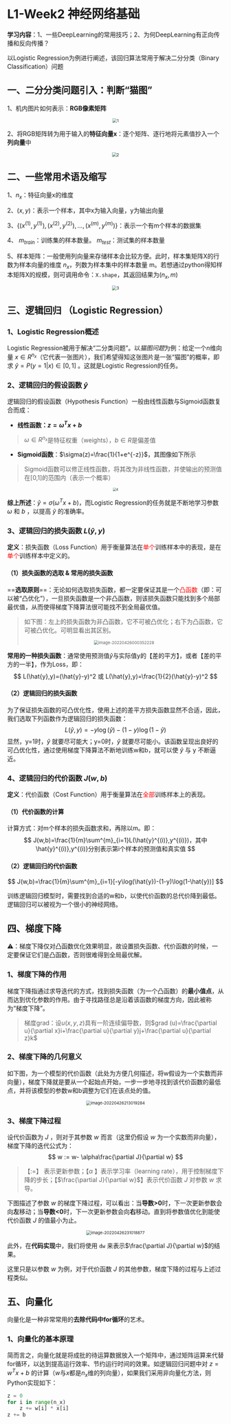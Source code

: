# L1-Week2 神经网络基础

**学习内容**：1、一些DeepLearning的常用技巧；2、为何DeepLearning有正向传播和反向传播？

以Logistic Regression为例进行阐述，该回归算法常用于解决二分分类（Binary Classification）问题

## 一、二分分类问题引入：判断“猫图”

1、机内图片如何表示：**RGB像素矩阵**

<div align="center"><img src="../../TyporaPics/1-16506374002911.png" alt="1" style="zoom:67%;" /></div>

2、将RGB矩阵转为用于输入的**特征向量x**：逐个矩阵、逐行地将元素值抄入一个**列向量**中

<div align="center"><img src="../../TyporaPics/2-16506374566582.png" alt="2" style="zoom:67%;" /></div>



## 二、一些常用术语及缩写

1、$n_x$：特征向量x的维度

2、$(x,y)$：表示一个样本，其中x为输入向量，y为输出向量

3、$\{(x^{(1)},y^{(1)}),(x^{(2)},y^{(2)}),...,(x^{(m)},y^{(m)})\}$：表示一个有m个样本的数据集

4、 $m_{train}$：训练集的样本数量。 $m_{test}$：测试集的样本数量

5、样本矩阵：一般使用列向量来存储样本会比较方便。此时，样本集矩阵X的行数为样本向量的维度 $n_x$，列数为样本集中的样本数量 m。若想通过python得知样本矩阵X的规模，则可调用命令：`X.shape`，其返回结果为$(n_x,m)$

<div align="center"><img src="../../TyporaPics/3-16506374979913.png" alt="3" style="zoom:67%;" /></div>

## 三、逻辑回归 （Logistic Regression）

### 1、Logistic Regression概述

Logistic Regression被用于解决“二分类问题”。以*猫图问题*为例：给定一个$n$维向量 $x\in R^{n_x}$（它代表一张图片），我们希望得知这张图片是一张“猫图”的概率，即求 $\hat{y}=P(y=1|x)\in [0,1]$ 。这就是Logistic Regression的任务。

### 2、逻辑回归的假设函数 $\hat{y}$

逻辑回归的假设函数（Hypothesis Function）一般由线性函数与Sigmoid函数复合而成：

- **线性函数：$z=\omega^Tx+b$**

> $\omega\in R^{n_x}$是特征权重（weights），$b\in R$是偏差值
> 
- **Sigmoid函数**：$\sigma(z)=\frac{1}{1+e^{-z}}$，其图像如下所示

> Sigmoid函数可以修正线性函数，将其改为非线性函数，并使输出的预测值在[0,1]的范围内（表示一个概率）
> 

<div align="center"><img src="../../TyporaPics/4.png" alt="4" style="zoom: 50%;" /></div>

**综上所述**：$\hat{y}=\sigma(\omega^T x+b)$，而Logistic Regression的任务就是不断地学习参数 $\omega$ 和 $b$ ，以提高 $\hat{y}$ 的准确率。

### 3、逻辑回归的损失函数 $L(\hat{y},y)$

**定义**：损失函数（Loss Function）用于衡量算法在<font color="red">单个</font>训练样本中的表现，是在<font color="red">单个</font>训练样本中定义的。

#### （1）损失函数的选取 & 常用的损失函数 

==**选取原则**==：无论如何选取损失函数，都一定要保证其是一个<font color="red">凸函数</font>（即：可以被“凸优化”），一旦损失函数是一个非凸函数，则该损失函数只能找到多个局部最优值，从而使得梯度下降算法很可能找不到全局最优值。

> 如下图：左上的损失函数为非凸函数，它不可被凸优化；右下为凸函数，它可被凸优化。可明显看出其区别。
>
> <div align="center"><img src="../../TyporaPics/image-20220426000352228.png" alt="image-20220426000352228" style="zoom:67%;" /></div>

**常用的一种损失函数**：通常使用预测值$\hat{y}$与实际值y的【差的平方】，或者【差的平方的一半】，作为Loss，即：
$$
L(\hat{y},y)=(\hat{y}-y)^2 或 L(\hat{y},y)=\frac{1}{2}(\hat{y}-y)^2
$$

#### （2）逻辑回归的损失函数

为了保证损失函数的可凸优化性，使用上述的差平方损失函数显然不合适，因此，我们选取下列函数作为逻辑回归的损失函数：
$$
L(\hat{y},y)=-y\log(\hat{y})-(1-y)\log(1-\hat{y})
$$
显然，y=1时，$\hat{y}$ 就要尽可能大；y=0时，$\hat{y}$ 就要尽可能小。该函数呈现出良好的可凸优化性，通过使用梯度下降算法不断地训练w和b，就可以使 $\hat{y}$ 与 y 不断逼近。

### 4、逻辑回归的代价函数 $J(w,b)$

**定义**：代价函数（Cost Function）用于衡量算法在<font color="red">全部</font>训练样本上的表现。

#### （1）代价函数的计算

计算方式：对m个样本的损失函数求和，再除以m。即：
$$
J(w,b)=\frac{1}{m}\sum^{m}_{i=1}L(\hat{y}^{(i)},y^{(i)})，其中 \hat{y}^{(i)},y^{(i)}分别表示第i个样本的预测值和真实值
$$

#### （2）逻辑回归的代价函数

$$
J(w,b)=\frac{1}{m}\sum^{m}_{i=1}[-y\log(\hat{y})-(1-y)\log(1-\hat{y})]
$$

训练逻辑回归模型时，需要找到合适的w和b，以使代价函数的总代价降到最低。逻辑回归可以被视为一个很小的神经网络。



## 四、梯度下降

⚠：梯度下降仅对凸函数优化效果明显，故设置损失函数、代价函数的时候，一定要保证它们是凸函数，否则很难得到全局最优解。

### 1、梯度下降的作用

梯度下降指通过求导迭代的方式，找到损失函数（为一个凸函数）的**最小值点**，从而达到优化参数的作用。由于寻找路径总是沿着该函数的梯度方向，因此被称为“梯度下降”。

> 梯度grad：设$u(x,y,z)$具有一阶连续偏导数，则$grad (u)=\frac{\partial u}{\partial x}i+\frac{\partial u}{\partial y}j+\frac{\partial u}{\partial z}k$

### 2、梯度下降的几何意义

如下图，为一个模型的代价函数（此处为方便几何描述，将w假设为一个实数而非向量），梯度下降就是要从一个起始点开始，一步一步地寻找到该代价函数的最低点，并将该模型的参数w和b调整为它们在该点处的值。

<div align="center"><img src="../../TyporaPics/image-20220426213019284.png" alt="image-20220426213019284" style="zoom:67%;" /></div>

### 3、梯度下降过程

设代价函数为 $J$ ，则对于其参数 $w$ 而言（这里仍假设 $w$ 为一个实数而非向量），梯度下降的迭代公式为：
$$
w := w- \alpha\frac{\partial J}{\partial w}
$$

> 【:=】 表示更新参数；【$\alpha$ 】表示学习率（learning rate），用于控制梯度下降的步长；【$\frac{\partial J}{\partial w}$】表示代价函数 $J$ 对参数 $w$ 求导。 

下图描述了参数 $w$ 的梯度下降过程，可以看出：当**导数>0**时，下一次更新参数会向**左**移动；当**导数<0**时，下一次更新参数会向**右**移动。直到将参数值优化到能使代价函数 $J$ 的值最小为止。

<div align="center"><img src="../../TyporaPics/image-20220426231018877.png" alt="image-20220426231018877" style="zoom:67%;" /></div>

此外，在**代码实现**中，我们将使用 `dw` 来表示$\frac{\partial J}{\partial w}$的结果。

这里只是以参数 $w$ 为例，对于代价函数 $J$ 的其他参数，梯度下降的过程与上述过程类似。



##  五、向量化

向量化是一种非常常用的**去除代码中for循环**的艺术。

### 1、向量化的基本原理

简而言之，向量化就是将成批的待运算数据放入一个矩阵中，通过矩阵运算来代替for循环，以达到提高运行效率、节约运行时间的效果。如逻辑回归问题中对 $z = w^Tx + b$ 的计算（$w$与$x$都是$n_x$维的列向量），如果我们采用非向量化方法，则Python实现如下：

```python
z = 0
for i in range(n_x)
	z += w[i] * x[i]
z += b
```







